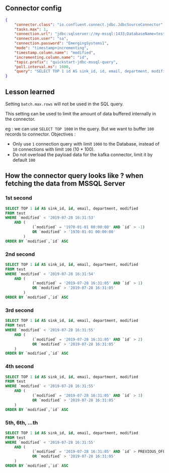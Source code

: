 ## Connector config

```json
{
	"connector.class": "io.confluent.connect.jdbc.JdbcSourceConnector",
	"tasks.max": 1,
	"connection.url": "jdbc:sqlserver://my-mssql:1433;DatabaseName=test_db",
	"connection.user": "sa",
	"connection.password": "EmergingSystems1",
	"mode": "timestamp+incrementing",
	"timestamp.column.name": "modified",
	"incrementing.column.name": "id",
	"topic.prefix": "quickstart-jdbc-mssql-query",
	"poll.interval.ms": 1000,
	"query": "SELECT TOP 1 id AS sink_id, id, email, department, modified FROM test_db.dbo.test"
}
```

## Lesson learned

Setting `batch.max.rows` will not be used in the SQL query.

This setting can be used to limit the amount of data buffered internally in the connector.

eg : we can use `SELECT TOP 1000` in the query. But we want to buffer `100` records to connector. Objectives :
- Only use `1` connection query with limit `1000` to the Database, instead of `10` connections with limit `100` (10 * 100).
- Do not overload the payload data for the kafka connector, limit it by default `100`

## How the connector query looks like ? when fetching the data from MSSQL Server

### 1st second

```sql
SELECT TOP 1 id AS sink_id, id, email, department, modified 
FROM test 
WHERE `modified` < '2019-07-28 16:31:53' 
	AND (
			(`modified` = '1970-01-01 00:00:00' AND `id` > -1) 
			OR `modified` > '1970-01-01 00:00:00'
		) 
ORDER BY `modified`,`id` ASC
```

### 2nd second

```sql
SELECT TOP 1 id AS sink_id, id, email, department, modified 
FROM test 
WHERE `modified` < '2019-07-28 16:31:54' 
	AND (
			(`modified` = '2019-07-28 16:31:05' AND `id` > 1) 
			OR `modified` > '2019-07-28 16:31:05'
		) 
ORDER BY `modified`,`id` ASC
```

### 3rd second

```sql
SELECT TOP 1 id AS sink_id, id, email, department, modified 
FROM test 
WHERE `modified` < '2019-07-28 16:31:55' 
	AND (
			(`modified` = '2019-07-28 16:31:05' AND `id` > 2) 
			OR `modified` > '2019-07-28 16:31:05'
	) 
ORDER BY `modified`,`id` ASC
```

### 4th second

```sql
SELECT TOP 1 id AS sink_id, id, email, department, modified 
FROM test 
WHERE `modified` < '2019-07-28 16:31:55' 
	AND (
			(`modified` = '2019-07-28 16:31:05' AND `id` > 3) 
			OR `modified` > '2019-07-28 16:31:05'
	) 
ORDER BY `modified`,`id` ASC
```

### 5th, 6th, ...th

```sql
SELECT TOP 1 id AS sink_id, id, email, department, modified 
FROM test 
WHERE `modified` < '2019-07-28 16:31:55' 
	AND (
			(`modified` = '2019-07-28 16:31:05' AND `id` > PREVIOUS_OFFSET + 1) 
			OR `modified` > '2019-07-28 16:31:05'
	) 
ORDER BY `modified`,`id` ASC
```


